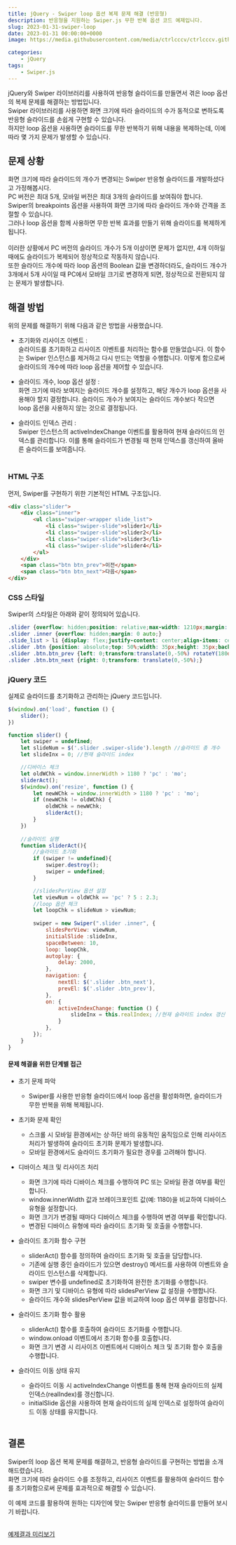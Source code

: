 ```yaml
---
title: jQuery - Swiper loop 옵션 복제 문제 해결 (반응형)
description: 반응형을 지원하는 Swiper.js 무한 반복 옵션 코드 예제입니다.
slug: 2023-01-31-swiper-loop
date: 2023-01-31 00:00:00+0000
image: https://media.githubusercontent.com/media/ctrlcccv/ctrlcccv.github.io/master/assets/img/post/swiper-loop.webp

categories:
    - jQuery
tags:
    - Swiper.js
---
```


jQuery와 Swiper 라이브러리를 사용하여 반응형 슬라이드를 만들면서 겪은 loop 옵션의 복제 문제를 해결하는 방법입니다.  
Swiper 라이브러리를 사용하면 화면 크기에 따라 슬라이드의 수가 동적으로 변하도록 반응형 슬라이드를 손쉽게 구현할 수 있습니다.   
하지만 loop 옵션을 사용하면 슬라이드를 무한 반복하기 위해 내용을 복제하는데, 이에 따라 몇 가지 문제가 발생할 수 있습니다.  

## 문제 상황
화면 크기에 따라 슬라이드의 개수가 변경되는 Swiper 반응형 슬라이드를 개발하셨다고 가정해봅시다.   
PC 버전은 최대 5개, 모바일 버전은 최대 3개의 슬라이드를 보여줘야 합니다.  
Swiper의 breakpoints 옵션을 사용하여 화면 크기에 따라 슬라이드 개수와 간격을 조절할 수 있습니다.   
그러나 loop 옵션을 함께 사용하면 무한 반복 효과를 만들기 위해 슬라이드를 복제하게 됩니다.  
<br>
이러한 상황에서 PC 버전의 슬라이드 개수가 5개 이상이면 문제가 없지만, 4개 이하일 때에도 슬라이드가 복제되어 정상적으로 작동하지 않습니다.  
또한 슬라이드 개수에 따라 loop 옵션의 Boolean 값을 변경하더라도, 슬라이드 개수가 3개에서 5개 사이일 때 PC에서 모바일 크기로 변경하게 되면, 정상적으로 전환되지 않는 문제가 발생합니다.  

## 해결 방법
위의 문제를 해결하기 위해 다음과 같은 방법을 사용했습니다.

- 초기화와 리사이즈 이벤트 :  
슬라이드를 초기화하고 리사이즈 이벤트를 처리하는 함수를 만들었습니다. 이 함수는 Swiper 인스턴스를 제거하고 다시 만드는 역할을 수행합니다. 이렇게 함으로써 슬라이드의 개수에 따라 loop 옵션을 제어할 수 있습니다.

- 슬라이드 개수, loop 옵션 설정 :  
화면 크기에 따라 보여지는 슬라이드 개수를 설정하고, 해당 개수가 loop 옵션을 사용해야 할지 결정합니다. 슬라이드 개수가 보여지는 슬라이드 개수보다 작으면 loop 옵션을 사용하지 않는 것으로 결정됩니다.

- 슬라이드 인덱스 관리 :  
Swiper 인스턴스의 activeIndexChange 이벤트를 활용하여 현재 슬라이드의 인덱스를 관리합니다. 이를 통해 슬라이드가 변경될 때 현재 인덱스를 갱신하여 올바른 슬라이드를 보여줍니다.
<br><br>

<script async src="https://pagead2.googlesyndication.com/pagead/js/adsbygoogle.js?client=ca-pub-8535540836842352" crossorigin="anonymous"></script>
<ins class="adsbygoogle"
     style="display:block; text-align:center;"
     data-ad-layout="in-article"
     data-ad-format="fluid"
     data-ad-client="ca-pub-8535540836842352"
     data-ad-slot="2974559225"></ins>
<script>
     (adsbygoogle = window.adsbygoogle || []).push({});
</script>


### HTML 구조

먼저, Swiper를 구현하기 위한 기본적인 HTML 구조입니다.

```html
<div class="slider">
    <div class="inner">
        <ul class="swiper-wrapper slide_list">
            <li class="swiper-slide">slider1</li>
            <li class="swiper-slide">slider2</li>
            <li class="swiper-slide">slider3</li>
            <li class="swiper-slide">slider4</li>
        </ul>
    </div>
    <span class="btn btn_prev">이전</span>
    <span class="btn btn_next">다음</span>
</div>
```

### CSS 스타일

Swiper의 스타일은 아래와 같이 정의되어 있습니다.

```css
.slider {overflow: hidden;position: relative;max-width: 1210px;margin: 50px auto;padding: 0 60px;}
.slider .inner {overflow: hidden;margin: 0 auto;}
.slide_list > li {display: flex;justify-content: center;align-items: center; height: 150px;background: #8ab4f8;font-size: 20px;color: #000;text-align: center;}
.slider .btn {position: absolute;top: 50%;width: 35px;height: 35px;background:url('images/arrow.png') center center no-repeat;background-size: cover;text-indent: -999em;cursor: pointer;}
.slider .btn.btn_prev {left: 0;transform:translate(0,-50%) rotateY(180deg);}
.slider .btn.btn_next {right: 0;transform: translate(0,-50%);}
```

### jQuery 코드

실제로 슬라이드를 초기화하고 관리하는 jQuery 코드입니다.

```js
$(window).on('load', function () {
    slider();  
})

function slider() {
    let swiper = undefined;
    let slideNum = $('.slider .swiper-slide').length //슬라이드 총 개수
    let slideInx = 0; //현재 슬라이드 index

    //디바이스 체크
    let oldWChk = window.innerWidth > 1180 ? 'pc' : 'mo';
    sliderAct();
    $(window).on('resize', function () {
        let newWChk = window.innerWidth > 1180 ? 'pc' : 'mo';
        if (newWChk != oldWChk) {
            oldWChk = newWChk;
            sliderAct();
        }
    })
    
    //슬라이드 실행
    function sliderAct(){
        //슬라이드 초기화 
        if (swiper != undefined){ 
            swiper.destroy();
            swiper = undefined;
        }

        //slidesPerView 옵션 설정
        let viewNum = oldWChk == 'pc' ? 5 : 2.3;
        //loop 옵션 체크
        let loopChk = slideNum > viewNum;
        
        swiper = new Swiper(".slider .inner", {
            slidesPerView: viewNum,
            initialSlide :slideInx,
            spaceBetween: 10,
            loop: loopChk,
            autoplay: {
                delay: 2000,
            },
            navigation: {
                nextEl: $('.slider .btn_next'),
                prevEl: $('.slider .btn_prev'),
            },
            on: {
                activeIndexChange: function () {
                    slideInx = this.realIndex; //현재 슬라이드 index 갱신
                }
            },
        });
    }
}

```
#### 문제 해결을 위한 단계별 접근

* 초기 문제 파악  
  * Swiper를 사용한 반응형 슬라이드에서 loop 옵션을 활성화하면, 슬라이드가 무한 반복을 위해 복제됩니다.  

* 초기화 문제 확인  
  * 스크롤 시 모바일 환경에서는 상·하단 바의 유동적인 움직임으로 인해 리사이즈 처리가 발생하여 슬라이드 초기화 문제가 발생합니다.
  * 모바일 환경에서도 슬라이드 초기화가 필요한 경우를 고려해야 합니다.  

* 디바이스 체크 및 리사이즈 처리
  * 화면 크기에 따라 디바이스 체크를 수행하여 PC 또는 모바일 환경 여부를 확인합니다.
  * window.innerWidth 값과 브레이크포인트 값(예: 1180)을 비교하여 디바이스 유형을 설정합니다.
  * 화면 크기가 변경될 때마다 디바이스 체크를 수행하여 변경 여부를 확인합니다.
  * 변경된 디바이스 유형에 따라 슬라이드 초기화 및 호출을 수행합니다.  

* 슬라이드 초기화 함수 구현
  * sliderAct() 함수를 정의하여 슬라이드 초기화 및 호출을 담당합니다.
  * 기존에 실행 중인 슬라이드가 있으면 destroy() 메서드를 사용하여 이벤트와 슬라이드 인스턴스를 삭제합니다.
  * swiper 변수를 undefined로 초기화하여 완전한 초기화를 수행합니다.
  * 화면 크기 및 디바이스 유형에 따라 slidesPerView 값 설정을 수행합니다.
  * 슬라이드 개수와 slidesPerView 값을 비교하여 loop 옵션 여부를 결정합니다.  

* 슬라이드 초기화 함수 활용
  * sliderAct() 함수를 호출하여 슬라이드 초기화를 수행합니다.
  * window.onload 이벤트에서 초기화 함수를 호출합니다.
  * 화면 크기 변경 시 리사이즈 이벤트에서 디바이스 체크 및 초기화 함수 호출을 수행합니다.  

* 슬라이드 이동 상태 유지
  * 슬라이드 이동 시 activeIndexChange 이벤트를 통해 현재 슬라이드의 실제 인덱스(realIndex)를 갱신합니다.
  * initialSlide 옵션을 사용하여 현재 슬라이드의 실제 인덱스로 설정하여 슬라이드 이동 상태를 유지합니다.
<br><br>


## 결론
Swiper의 loop 옵션 복제 문제를 해결하고, 반응형 슬라이드를 구현하는 방법을 소개해드렸습니다.   
화면 크기에 따라 슬라이드 수를 조정하고, 리사이즈 이벤트를 활용하여 슬라이드 함수를 초기화함으로써 문제를 효과적으로 해결할 수 있습니다.  

이 예제 코드를 활용하여 원하는 디자인에 맞는 Swiper 반응형 슬라이드를 만들어 보시기 바랍니다.  
<br>

<div class="btn_wrap">
    <a href="https://ctrlcccv.github.io/ctrlcccv-demo/2023-01-31-swiper-loop/" target="_blank">예제결과 미리보기</a>
</div>